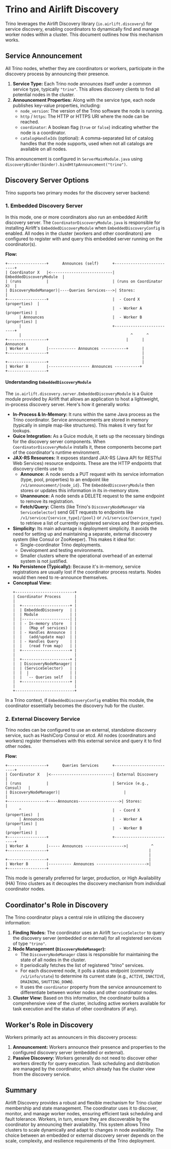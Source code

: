 # Trino and Airlift Discovery

Trino leverages the Airlift Discovery library (`io.airlift.discovery`) for service discovery, enabling coordinators to dynamically find and manage worker nodes within a cluster. This document outlines how this mechanism works.

## Service Announcement

All Trino nodes, whether they are coordinators or workers, participate in the discovery process by announcing their presence.

1.  **Service Type:** Each Trino node announces itself under a common service type, typically `"trino"`. This allows discovery clients to find all potential nodes in the cluster.
2.  **Announcement Properties:** Along with the service type, each node publishes key-value properties, including:
    *   `node_version`: The version of the Trino software the node is running.
    *   `http` / `https`: The HTTP or HTTPS URI where the node can be reached.
    *   `coordinator`: A boolean flag (`true` or `false`) indicating whether the node is a coordinator.
    *   `catalogHandleIds` (optional): A comma-separated list of catalog handles that the node supports, used when not all catalogs are available on all nodes.

This announcement is configured in `ServerMainModule.java` using `discoveryBinder(binder).bindHttpAnnouncement("trino")`.

## Discovery Server Options

Trino supports two primary modes for the discovery server backend:

### 1. Embedded Discovery Server

In this mode, one or more coordinators also run an embedded Airlift discovery server.
The `CoordinatorDiscoveryModule.java` is responsible for installing Airlift's `EmbeddedDiscoveryModule` when `EmbeddedDiscoveryConfig` is enabled. All nodes in the cluster (workers and other coordinators) are configured to register with and query this embedded server running on the coordinator(s).

**Flow:**
```
+-----------------+      Announces (self)      +--------------------------+
| Coordinator X   |<---------------------------| EmbeddedDiscoveryModule  |
| (runs           |                            | (runs on Coordinator X)  |
| DiscoveryNodeManager)|----Queries Services--->| Stores:                  |
+-----------------+                            |  - Coord X (properties)  |
      ^                                        |  - Worker A (properties) |
      | Announces                              |  - Worker B (properties) |
      |                                        +--------------------------+
      |                                                ^      ^
+-----------------+                                  |      | Announces
| Worker A        |------------ Announces -----------+      |
+-----------------+                                         |
                                                            |
+-----------------+                                         |
| Worker B        |------------------ Announces -----------+
+-----------------+
```

#### Understanding `EmbeddedDiscoveryModule`

The `io.airlift.discovery.server.EmbeddedDiscoveryModule` is a Guice module provided by Airlift that allows an application to host a lightweight, in-process discovery server. Here's how it generally works:

*   **In-Process & In-Memory:** It runs within the same Java process as the Trino coordinator. Service announcements are stored in memory (typically in simple map-like structures). This makes it very fast for lookups.
*   **Guice Integration:** As a Guice module, it sets up the necessary bindings for the discovery server components. When `CoordinatorDiscoveryModule` installs it, these components become part of the coordinator's runtime environment.
*   **JAX-RS Resources:** It exposes standard JAX-RS (Java API for RESTful Web Services) resource endpoints. These are the HTTP endpoints that discovery clients use to:
    *   **Announce:** A node sends a PUT request with its service information (type, pool, properties) to an endpoint like `/v1/announcement/{node_id}`. The `EmbeddedDiscoveryModule` then stores or updates this information in its in-memory store.
    *   **Unannounce:** A node sends a DELETE request to the same endpoint to remove its registration.
    *   **Fetch/Query:** Clients (like Trino's `DiscoveryNodeManager` via `ServiceSelector`) send GET requests to endpoints like `/v1/service/{service_type}/{pool}` or `/v1/service/{service_type}` to retrieve a list of currently registered services and their properties.
*   **Simplicity:** Its main advantage is deployment simplicity. It avoids the need for setting up and maintaining a separate, external discovery system (like Consul or ZooKeeper). This makes it ideal for:
    *   Single-coordinator Trino deployments.
    *   Development and testing environments.
    *   Smaller clusters where the operational overhead of an external system is not justified.
*   **No Persistence (Typically):** Because it's in-memory, service registrations are usually lost if the coordinator process restarts. Nodes would then need to re-announce themselves.
*   **Conceptual View:**
    ```
    +--------------------------+
    | Coordinator Process      |
    |                          |
    |  +---------------------+ |
    |  | EmbeddedDiscovery   | |
    |  | Module              | |
    |  |---------------------| |
    |  | - In-memory store   | |
    |  |   (Map of services) | |
    |  | - Handles Announce  | |
    |  |   (add/update map)  | |
    |  | - Handles Query     | |
    |  |   (read from map)   | |
    |  +---------------------+ |
    |                          |
    |  +---------------------+ |
    |  | DiscoveryNodeManager| |
    |  | (ServiceSelector)   | |
    |  |  |                  | |
    |  |  `-- Queries self   | |
    |  +---------------------+ |
    |                          |
    +--------------------------+
    ```

In a Trino context, if `EmbeddedDiscoveryConfig` enables this module, the coordinator essentially becomes the discovery hub for the cluster.

### 2. External Discovery Service

Trino nodes can be configured to use an external, standalone discovery service, such as HashiCorp Consul or etcd. All nodes (coordinators and workers) register themselves with this external service and query it to find other nodes.

**Flow:**
```
+-----------------+      Queries Services      +--------------------------+
| Coordinator X   |<---------------------------| External Discovery       |
| (runs           |                            | Service (e.g., Consul)   |
| DiscoveryNodeManager)|                            |                          |
+-----------------+----Announces------------------>| Stores:                  |
      ^                                        |  - Coord X (properties)  |
      | Announces                              |  - Worker A (properties) |
      |                                        |  - Worker B (properties) |
+-----------------+                            +--------------------------+
| Worker A        |----- Announces ----------------->|          ^
+-----------------+                                            |
                                                               |
+-----------------+                                            |
| Worker B        |---------- Announces ---------------------->|
+-----------------+
```
This mode is generally preferred for larger, production, or High Availability (HA) Trino clusters as it decouples the discovery mechanism from individual coordinator nodes.

## Coordinator's Role in Discovery

The Trino coordinator plays a central role in utilizing the discovery information:

1.  **Finding Nodes:** The coordinator uses an Airlift `ServiceSelector` to query the discovery server (embedded or external) for all registered services of type `"trino"`.
2.  **Node Management (`DiscoveryNodeManager`):**
    *   The `DiscoveryNodeManager` class is responsible for maintaining the state of all nodes in the cluster.
    *   It periodically fetches the list of registered "trino" services.
    *   For each discovered node, it polls a status endpoint (commonly `/v1/info/state`) to determine its current state (e.g., `ACTIVE`, `INACTIVE`, `DRAINING`, `SHUTTING_DOWN`).
    *   It uses the `coordinator` property from the service announcement to differentiate between worker nodes and other coordinator nodes.
3.  **Cluster View:** Based on this information, the coordinator builds a comprehensive view of the cluster, including active workers available for task execution and the status of other coordinators (if any).

## Worker's Role in Discovery

Workers primarily act as announcers in this discovery process:

1.  **Announcement:** Workers announce their presence and properties to the configured discovery server (embedded or external).
2.  **Passive Discovery:** Workers generally do not need to discover other workers directly for query execution. Task scheduling and distribution are managed by the coordinator, which already has the cluster view from the discovery service.

## Summary

Airlift Discovery provides a robust and flexible mechanism for Trino cluster membership and state management. The coordinator uses it to discover, monitor, and manage worker nodes, ensuring efficient task scheduling and fault tolerance. Workers, in turn, ensure they are discoverable by the coordinator by announcing their availability. This system allows Trino clusters to scale dynamically and adapt to changes in node availability.
The choice between an embedded or external discovery server depends on the scale, complexity, and resilience requirements of the Trino deployment.
